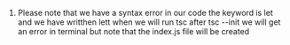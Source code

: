 1. Please note that we have a syntax error in our code
   the keyword is let and we have writthen lett
   when we will run tsc after tsc --init
   we will get an error in terminal but note that the index.js file will be created
